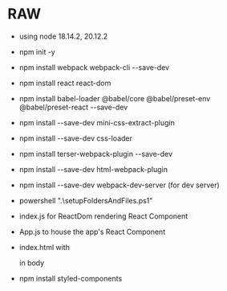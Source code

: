 # RAW

- using node 18.14.2, 20.12.2
- npm init -y
- npm install webpack webpack-cli --save-dev
- npm install react react-dom
- npm install babel-loader @babel/core @babel/preset-env @babel/preset-react --save-dev
- npm install --save-dev mini-css-extract-plugin
- npm install --save-dev css-loader
- npm install terser-webpack-plugin --save-dev
- npm install --save-dev html-webpack-plugin
- npm install --save-dev webpack-dev-server (for dev server)

- powershell ".\setupFoldersAndFiles.ps1"

- index.js for ReactDom rendering React Component
- App.js to house the app's React Component
- index.html with <div id="root"></div> in body

- npm install styled-components
